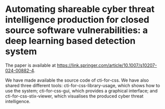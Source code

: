 # Automating shareable cyber threat intelligence production for closed source software vulnerabilities: a deep learning based detection system

The paper is available at https://link.springer.com/article/10.1007/s10207-024-00882-4.

We have made available the source code of cti-for-css. We have also shared three different tools: cti-for-css-library-usage, which shows how to use the system; cti-for-css-gui, which provides a graphical interface; and cti-for-css-stix-viewer, which visualises the produced cyber threat intelligence.
